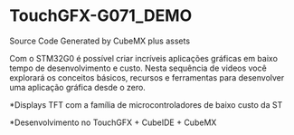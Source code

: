 # TouchGFX-G071_DEMO
Source Code Generated by CubeMX plus assets

Com o STM32G0 é possível criar incríveis aplicações gráficas em baixo tempo de desenvolvimento e custo. Nesta sequência de videos você explorará os conceitos básicos, recursos e ferramentas para desenvolver uma aplicação gráfica desde o zero.

*Displays TFT com a família de microcontroladores de baixo custo da ST

*Desenvolvimento no TouchGFX + CubeIDE + CubeMX
